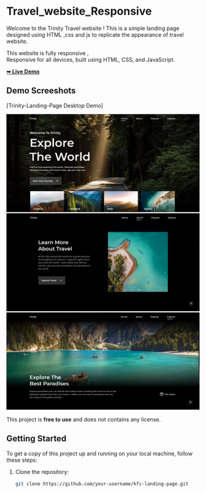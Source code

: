 # Travel_website_Responsive

Welcome to the Trinity Travel website ! This is a simple landing page designed using HTML ,css and js to replicate the appearance of travel website.<br>


This website is fully responsive , <br />Responsive for all devices, built using HTML, CSS, and JavaScript.

  <a href="https://trinity-travel-web.netlify.app"><strong>➥ Live Demo</strong></a>

</div>

## Demo Screeshots

[Trinity-Landing-Page Desktop Demo]
<div align="center">
   <img src="readme-images/homepage.png" />
   <img src="readme-images/about.png" />
   <img src="readme-images/explore.png" />
  
</div>

This project is **free to use** and does not contains any license.


## Getting Started

To get a copy of this project up and running on your local machine, follow these steps:

1. Clone the repository:

   ```bash
   git clone https://github.com/your-username/kfc-landing-page.git
